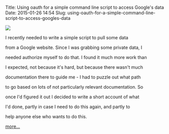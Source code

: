 Title: Using oauth for a simple command line script to access              Google's data
Date: 2015-01-26 14:54
Slug: using-oauth-for-a-simple-command-line-script-to-access-googles-data

<div class="img floating">

[![](http://martinfowler.com/articles/command-line-google/get-refresh.png)](http://martinfowler.com/articles/command-line-google.html)

</div>

</p>

I recently needed to write a simple script to pull some data

from a Google website. Since I was grabbing some private data, I

needed authorize myself to do that. I found it much more work than

I expected, not because it's hard, but because there wasn't much

documentation there to guide me - I had to puzzle out what path

to go based on lots of not particularly relevant documentation. So

once I'd figured it out I decided to write a short account of what

I'd done, partly in case I need to do this again, and partly to

help anyone else who wants to do this.

</p>

[more…](http://martinfowler.com/articles/command-line-google.html)

</p>

